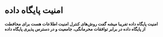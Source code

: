 # امنیت پایگاه داده 
#### امنیت پایگاه داده تفریبا میشه گفت روش‌های کنترل امنیت اطلاعات هست برای محافطت از پایگاه داده در برابر توافقات محرمانگی، جامعیت و در دسترس پذیری پایگاه داده

